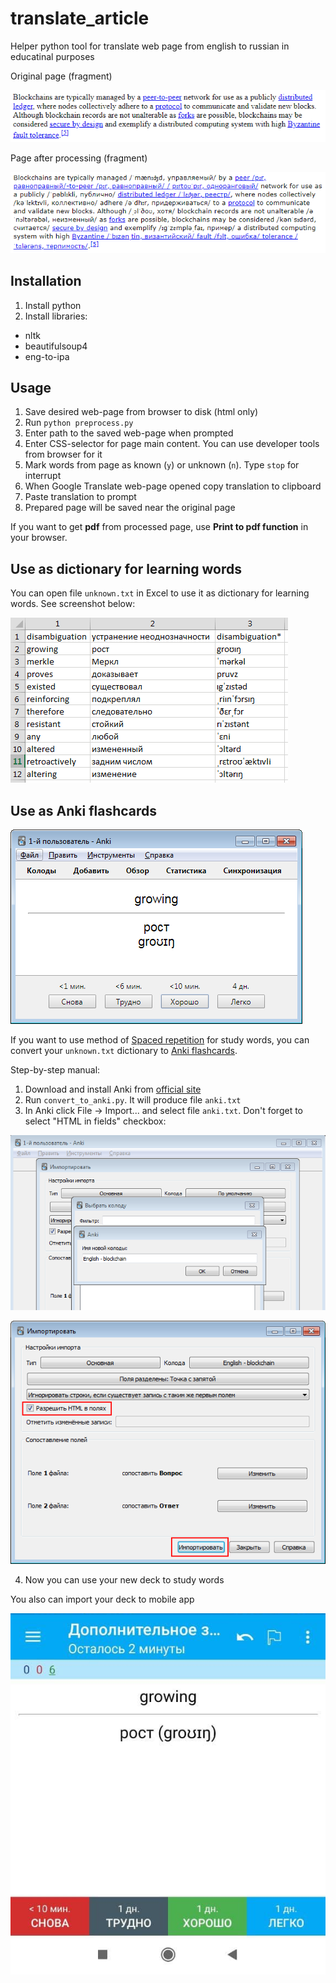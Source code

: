 # translate_article

Helper python tool for translate web page from english to russian in educatinal purposes

Original page (fragment)

![Original page](images/original.png)

Page after processing (fragment)

![Page after processing](images/preprocessed.png)


## Installation

1. Install python
2. Install libraries:
* nltk
* beautifulsoup4
* eng-to-ipa

## Usage

1. Save desired web-page from browser to disk (html only)
2. Run `python preprocess.py`
3. Enter path to the saved web-page when prompted
4. Enter CSS-selector for page main content. You can use developer tools from browser for it
5. Mark words from page as known (`y`) or unknown (`n`). Type `stop` for interrupt
6. When Google Translate web-page opened copy translation to clipboard
7. Paste translation to prompt
8. Prepared page will be saved near the original page

If you want to get **pdf** from processed page, use **Print to pdf function** in your browser.

## Use as dictionary for learning words

You can open file `unknown.txt` in Excel to use it as dictionary for learning words. See screenshot below:

![Use as dictionary for learning words](images/use_as_dict.png)

## Use as Anki flashcards

![Anki main](images/anki_main.png)

If you want to use method of [Spaced repetition](https://en.wikipedia.org/wiki/Spaced_repetition) for study words, you can
convert your `unknown.txt` dictionary to [Anki flashcards](https://apps.ankiweb.net/).

Step-by-step manual:
1. Download and install Anki from [official site](https://apps.ankiweb.net/)
2. Run `convert_to_anki.py`. It will produce file `anki.txt`
3. In Anki click File -> Import... and select file `anki.txt`. Don't forget to select "HTML in fields" checkbox:

![Anki add](images/anki_add.png)

![Anki html checkbox](images/anki_html_checkbox.png)

4. Now you can use your new deck to study words

You also can import your deck to mobile app

![Anki droid](images/anki_droid.png)
